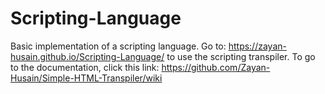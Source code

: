 # Scripting-Language
Basic implementation of a scripting language.
Go to:
https://zayan-husain.github.io/Scripting-Language/
to use the scripting transpiler.
To go to the documentation, click this link: 
https://github.com/Zayan-Husain/Simple-HTML-Transpiler/wiki